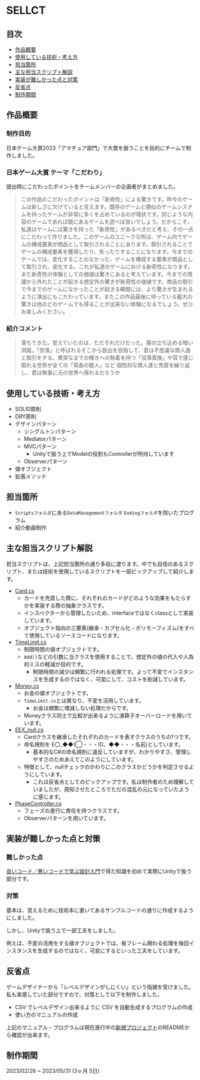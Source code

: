 # SELLCT

## 目次
- [作品概要](#作品概要)
- [使用している技術・考え方](#使用している技術考え方)
- [担当箇所](#担当箇所)
- [主な担当スクリプト解説](#主な担当スクリプト解説)
- [実装が難しかった点と対策](#実装が難しかった点と対策)
- [反省点](#反省点)
- [制作期間](#制作期間)
  
## 作品概要
### 制作目的
日本ゲーム大賞2023「アマチュア部門」で大賞を狙うことを目的にチームで制作しました。

### 日本ゲーム大賞 テーマ「こだわり」
提出時にこだわったポイントをチームメンバーの企画者がまとめました。

> この作品のこだわったポイントは「新奇性」による驚きです。昨今のゲームは新しさに欠けていると言えます。既存のゲームと類似のゲームシステムを持ったゲームが非常に多くを占めているのが現状です。同じような内容のゲームであれば既にあるゲームを遊べば良いでしょう。だからこそ、私達はゲームには驚きを持った「新奇性」があるべきだと考え、その一点にこだわって作りました。このゲームのユニークな所は、ゲーム内でゲームの構成要素が商品として取引されることにあります。取引されることでゲームの構成要素を獲得したり、失ったりすることになります。今までのゲームでは、変化することのなかった、ゲームを構成する要素が商品として取引され、変化する。これが私達のゲームにおける新奇性になります。また新奇性の体験としての価値は驚きにあると考えています。今までの常識から外れたことが起きる想定外の驚きが新奇性の価値です。商品の取引で今までのゲームになかったことが起きる瞬間には、より驚きが生まれるように演出にもこだわっています。またこの作品最後に待っている最大の驚きは他のどのゲームでも得ることが出来ない体験になるでしょう。ぜひお楽しみください。

### 紹介コメント
> 落ちてきた。覚えていたのは、ただそれだけだった。霧の立ち込める暗い洞窟。「奈落」と呼ばれるそこから脱出を目指して、君は不思議な商人達と取引をする。異常なまでの輝きへの執着を持つ「没落貴族」や耳で感じ取れる世界が全ての「耳長の獣人」など 個性的な商人達と売買を繰り返し、君は無事に元の世界へ帰れるだろうか

## 使用している技術・考え方
- SOLID原則
- DRY原則
- デザインパターン
  - シングルトンパターン
  - Mediatorパターン
  - MVCパターン
    - Unityで扱う上でModelの役割もControllerが所持しています
  - Observerパターン
- 値オブジェクト
- 拡張メソッド

## 担当箇所
- `Scriptsフォルダ`にある`DataManagementフォルダ` `Endingフォルダ`を除いたプログラム
- 紹介動画制作

## 主な担当スクリプト解説
担当スクリプトは、上記担当箇所の通り多岐に渡ります。中でも自信のあるスクリプト、または技術を使用しているスクリプトを一部ピックアップして紹介します。

- [Card.cs](SELLCT/Assets/Scripts/Ingame/Element/Card.cs)
  - カードを売買した際に、それぞれのカードがどのような効果をもたらすかを実装する際の抽象クラスです。
  - インスペクターから管理したいため、interfaceではなくclassとして実装しています。
  - オブジェクト指向の三要素(継承・カプセル化・ポリモーフィズム)をすべて使用しているソースコードになります。
- [TimeLimit.cs](SELLCT\Assets\Scripts\Ingame\TradingPhase\ValueObject\TimeLimit.cs)
  - 制限時間の値オブジェクトです。
  - `Add()`などの引数に当クラスを使用することで、想定外の値の代入や人為的ミスの軽減が目的です。
    - 制限時間の減少は頻繁に行われる処理です。よって不変でインスタンスを生成するのではなく、可変にして、コストを削減しています。
- [Money.cs](SELLCT\Assets\Scripts\Ingame\TradingPhase\ValueObject\Money.cs)
  - お金の値オブジェクトです。
  - `TimeLimit.cs`とは異なり、不変を活用しています。
    - お金は頻繁に増減しない処理だからです。
  - Moneyクラス同士で比較が出来るように演算子オーバーロードを用いています。
- [EEX_null.cs](SELLCT\Assets\Scripts\Ingame\Element\EEX_null.cs)
  - Cardクラスを継承したそれぞれのカードを表すクラスのうちの1つです。
  - 命名規則を E〇_◆◆(◯・・・ID、◆◆・・・名前)としています。
    - 基本的なC#の命名規則に違反していますが、わかりやすさ、管理しやすさのためあえてこのようにしています。
  - 特徴として、nullチェックのかわりにこのクラスかどうかを判定させるようにしています。
    - これは反省点としてのピックアップです。私は制作者のため理解していましたが、周知させたところでただの混乱の元になっていたように感じます。
- [PhaseController.cs](SELLCT\Assets\Scripts\Ingame\PhaseController.cs)
  - フェーズの進行に責任を持つクラスです。
  - Observerパターンを用いています。

## 実装が難しかった点と対策
### 難しかった点
[良いコード／悪いコードで学ぶ設計入門](https://gihyo.jp/book/2022/978-4-297-12783-1)で得た知識を初めて実際にUnityで扱う部分です。
### 対策
基本は、覚えるために技術本に書いてあるサンプルコードの通りに作成するようにしました。

しかし、Unityで扱う上で一部工夫をしました。

例えば、不変の活用をする値オブジェクトでは、毎フレーム関わる処理を毎回インスタンスを生成するのではなく、可変にするといった工夫をしています。

## 反省点
ゲームデザイナーから「レベルデザインがしにくい」という指摘を受けました。私も実感していた部分ですので、対策として以下を制作しました。

- CSV でレベルデザイン出来るように CSV を自動生成するプログラムの作成
- 使い方のマニュアルの作成

上記のマニュアル・プログラムは現在進行中の[新規プロジェクト](https://github.com/GTM106/BalloonGame)のREADMEから確認が出来ます。

## 制作期間
2023/02/26 ~ 2023/05/31 (3ヶ月 5日)
